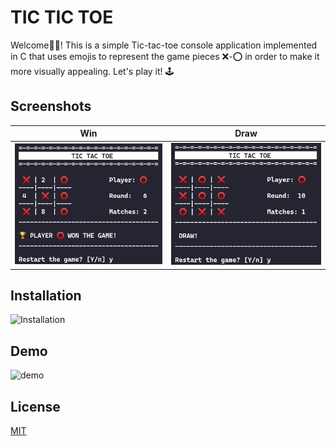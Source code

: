 # TIC TIC TOE
Welcome:vulcan_salute::nerd_face:! This is a simple Tic-tac-toe console application implemented in C that uses emojis to represent the game pieces :x:-:o: in order to make it more visually appealing. Let's play it! :joystick:

## Screenshots
Win                        |  Draw
:-------------------------:|:-------------------------:
![](images/win.png)|  ![](images/draw.png)

## Installation
![Installation](https://j.gifs.com/z6pvP7.gif)

## Demo
![demo](https://j.gifs.com/k2R8QY.gif)

## License
[MIT](https://choosealicense.com/licenses/mit/)
